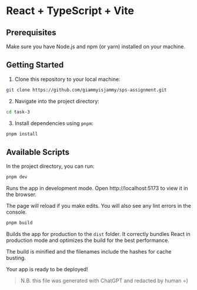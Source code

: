 # React + TypeScript + Vite

## Prerequisites

Make sure you have Node.js and npm (or yarn) installed on your machine.

## Getting Started

1. Clone this repository to your local machine:

```bash
git clone https://github.com/giammyisjammy/sps-assignment.git
```

2. Navigate into the project directory:

```bash
cd task-3
```

3. Install dependencies using `pnpm`:

```bash
pnpm install
```

## Available Scripts

In the project directory, you can run:

```bash
pnpm dev
```

Runs the app in development mode. Open http://localhost:5173 to view it in the browser.

The page will reload if you make edits. You will also see any lint errors in the console.

```bash
pnpm build
```

Builds the app for production to the `dist` folder. It correctly bundles React in production mode and optimizes the build for the best performance.

The build is minified and the filenames include the hashes for cache busting.

Your app is ready to be deployed!

> N.B. this file was generated with ChatGPT and redacted by human =)

